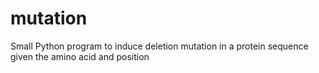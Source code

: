 # mutation
Small Python program to induce deletion mutation in a protein sequence given the amino acid and position
